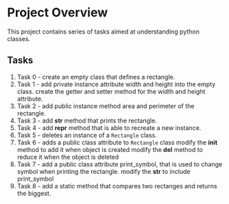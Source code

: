 
# Project Overview

This project contains series of tasks aimed at understanding python classes.

## Tasks

 1. Task 0 - create an empty class that defines a rectangle.
 2. Task 1 - add private instance attribute width and height into the empty class.
             create the getter and setter method for the width and height attribute.
 3. Task 2 - add public instance method area and perimeter of the rectangle.
 4. Task 3 - add __str__ method that prints the rectangle.
 5. Task 4 - add __repr__ method that is able to recreate a new instance.  
 6. Task 5 - deletes an instance of a ``Rectangle`` class.
 7. Task 6 - adds a public class attribute to ``Rectangle`` class
             modify the __init__ method to add it when object is created
             modify the __del__ method to reduce it when the object is deleted
 8. Task 7 - add a public class attribute print_symbol, that is used to change symbol
             when printing the rectangle.
             modify the __str__ to include print_symbol
 9. Task 8 - add a static method that compares two rectanges and returns the biggest.

